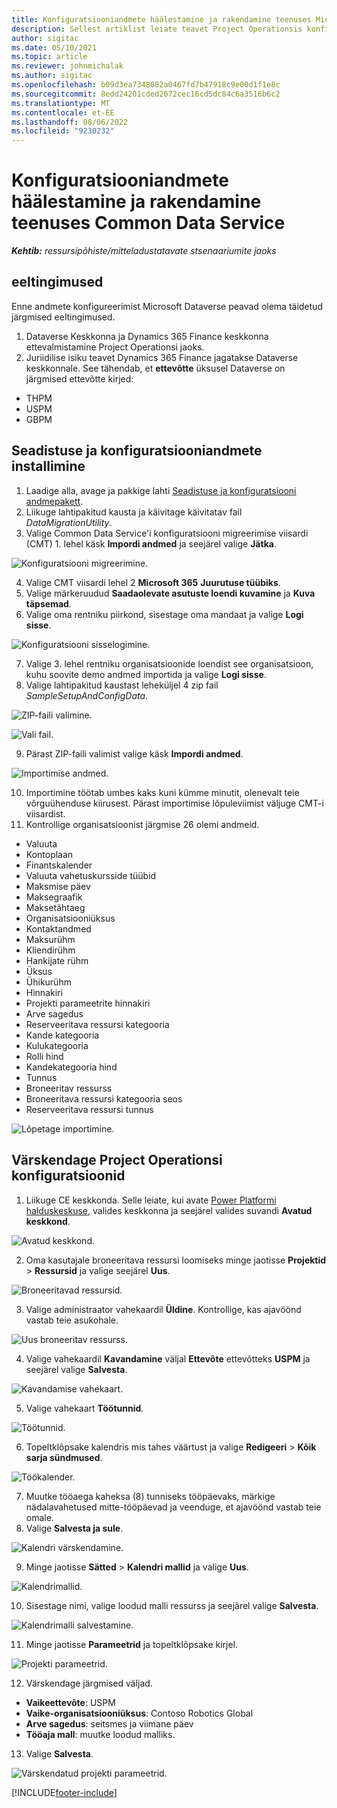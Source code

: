 ```yaml
---
title: Konfiguratsiooniandmete häälestamine ja rakendamine teenuses Microsoft Dataverse
description: Sellest artiklist leiate teavet Project Operationsis konfiguratsiooniandmete häälestamise ja rakendamise kohta.
author: sigitac
ms.date: 05/10/2021
ms.topic: article
ms.reviewer: johnmichalak
ms.author: sigitac
ms.openlocfilehash: b09d3ea7348082a0467fd7b47918c9e00d1f1e8c
ms.sourcegitcommit: 8edd24201cded2672cec16cd5dc84c6a3516b6c2
ms.translationtype: MT
ms.contentlocale: et-EE
ms.lasthandoff: 08/06/2022
ms.locfileid: "9230232"
---
```

# <a name="set-up-and-apply-configuration-data-in-the-common-data-service"></a>Konfiguratsiooniandmete häälestamine ja rakendamine teenuses Common Data Service 

_**Kehtib:** ressursipõhiste/mitteladustatavate stsenaariumite jaoks_



## <a name="prerequisites"></a>eeltingimused

Enne andmete konfigureerimist Microsoft Dataverse peavad olema täidetud järgmised eeltingimused.

1.  Dataverse Keskkonna ja Dynamics 365 Finance keskkonna ettevalmistamine Project Operationsi jaoks.
2.  Juriidilise isiku teavet Dynamics 365 Finance jagatakse Dataverse keskkonnale. See tähendab, et **ettevõtte** üksusel Dataverse on järgmised ettevõtte kirjed:
  - THPM
  - USPM
  - GBPM

## <a name="install-setup-and-configuration-data"></a>Seadistuse ja konfiguratsiooniandmete installimine

1. Laadige alla, avage ja pakkige lahti [Seadistuse ja konfiguratsiooni andmepakett](https://download.microsoft.com/download/e/2/d/e2da6c98-d5dd-450c-aabe-fd6bf2ba374b/ProjOpsSampleSetupData-%20Integrated%20Latest.zip).
2. Liikuge lahtipakitud kausta ja käivitage käivitatav fail *DataMigrationUtility*.
3. Valige Common Data Service'i konfiguratsiooni migreerimise viisardi (CMT) 1. lehel käsk **Impordi andmed** ja seejärel valige **Jätka**.

![Konfiguratsiooni migreerimine.](./media/1ConfigurationMigration.png)

4. Valige CMT viisardi lehel 2 **Microsoft 365** **Juurutuse tüübiks**.
5. Valige märkeruudud **Saadaolevate asutuste loendi kuvamine** ja **Kuva täpsemad**.
6. Valige oma rentniku piirkond, sisestage oma mandaat ja valige **Logi sisse**.

![Konfiguratsiooni sisselogimine.](./media/2ConfigurationSignin.png)

7. Valige 3. lehel rentniku organisatsioonide loendist see organisatsioon, kuhu soovite demo andmed importida ja valige **Logi sisse**.
8. Valige lahtipakitud kaustast leheküljel 4 zip fail *SampleSetupAndConfigData*.

![ZIP-faili valimine.](./media/3ZipFile.png)

![Vali fail.](./media/4SelectAFile.png)

9. Pärast ZIP-faili valimist valige käsk **Impordi andmed**.

![Importimise andmed.](./media/5ImportData.png)

10. Importimine töötab umbes kaks kuni kümme minutit, olenevalt teie võrguühenduse kiirusest. Pärast importimise lõpuleviimist väljuge CMT-i viisardist. 
11. Kontrollige organisatsioonist järgmise 26 olemi andmeid.

  - Valuuta
  - Kontoplaan
  - Finantskalender
  - Valuuta vahetuskursside tüübid
  - Maksmise päev
  - Maksegraafik
  - Maksetähtaeg
  - Organisatsiooniüksus
  - Kontaktandmed
  - Maksurühm
  - Kliendirühm
  - Hankijate rühm
  - Üksus
  - Ühikurühm
  - Hinnakiri
  - Projekti parameetrite hinnakiri
  - Arve sagedus
  - Reserveeritava ressursi kategooria
  - Kande kategooria
  - Kulukategooria
  - Rolli hind
  - Kandekategooria hind
  - Tunnus
  - Broneeritav ressurss
  - Broneeritava ressursi kategooria seos
  - Reserveeritava ressursi tunnus

![Lõpetage importimine.](./media/6CompleteImport.png)

## <a name="update-project-operations-configurations"></a>Värskendage Project Operationsi konfiguratsioonid

1. Liikuge CE keskkonda. Selle leiate, kui avate [Power Platformi halduskeskuse](https://admin.powerplatform.microsoft.com/environments), valides keskkonna ja seejärel valides suvandi **Avatud keskkond**. 

![Avatud keskkond.](./media/7OpenEnvironment.png)

2. Oma kasutajale broneeritava ressursi loomiseks minge jaotisse **Projektid** > **Ressursid** ja valige seejärel **Uus**.

![Broneeritavad ressursid.](./media/8BookableResources.png)

3. Valige administraator vahekaardil **Üldine**. Kontrollige, kas ajavöönd vastab teie asukohale. 

![Uus broneeritav ressurss.](./media/9NewBookableResource.png)

4. Valige vahekaardil **Kavandamine** väljal **Ettevõte** ettevõtteks **USPM** ja seejärel valige **Salvesta**. 

![Kavandamise vahekaart.](./media/10SchedulingTab.png)

5. Valige vahekaart **Töötunnid**.  

![Töötunnid.](./media/11WorkHours.png)

6. Topeltklõpsake kalendris mis tahes väärtust ja valige **Redigeeri** > **Kõik sarja sündmused**. 

![Töökalender.](./media/12WorkCalendar.png)

7. Muutke tööaega kaheksa (8) tunniseks tööpäevaks, märkige nädalavahetused mitte-tööpäevad ja veenduge, et ajavöönd vastab teie omale. 
8. Valige **Salvesta ja sule**.

![Kalendri värskendamine.](./media/13UpdateCalendar.png)

9. Minge jaotisse **Sätted** > **Kalendri mallid** ja valige **Uus**.
 
 ![Kalendrimallid.](./media/14CalendarTemplates.png)
 
 10. Sisestage nimi, valige loodud malli ressurss ja seejärel valige **Salvesta**. 
 
 ![Kalendrimalli salvestamine.](./media/15SaveCalendarTemplate.png)
 
 11. Minge jaotisse **Parameetrid** ja topeltklõpsake kirjel. 
 
 ![Projekti parameetrid.](./media/16ProjectParameters.png)
 
12. Värskendage järgmised väljad.

 - **Vaikeettevõte**: USPM
 - **Vaike-organisatsiooniüksus**: Contoso Robotics Global
 - **Arve sagedus**: seitsmes ja viimane päev
 - **Tööaja mall**: muutke loodud malliks.

13. Valige **Salvesta**. 

![Värskendatud projekti parameetrid.](./media/17UpdatedProjectParameters.png)


[!INCLUDE[footer-include](../includes/footer-banner.md)]
